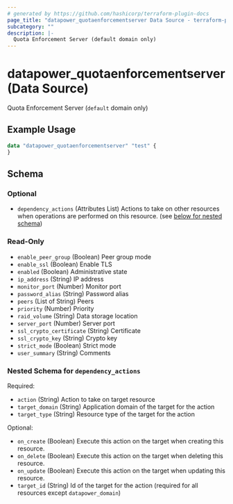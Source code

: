 ```yaml
---
# generated by https://github.com/hashicorp/terraform-plugin-docs
page_title: "datapower_quotaenforcementserver Data Source - terraform-provider-datapower"
subcategory: ""
description: |-
  Quota Enforcement Server (default domain only)
---
```


# datapower_quotaenforcementserver (Data Source)

Quota Enforcement Server (`default` domain only)

## Example Usage

```terraform
data "datapower_quotaenforcementserver" "test" {
}
```

<!-- schema generated by tfplugindocs -->
## Schema

### Optional

- `dependency_actions` (Attributes List) Actions to take on other resources when operations are performed on this resource. (see [below for nested schema](#nestedatt--dependency_actions))

### Read-Only

- `enable_peer_group` (Boolean) Peer group mode
- `enable_ssl` (Boolean) Enable TLS
- `enabled` (Boolean) Administrative state
- `ip_address` (String) IP address
- `monitor_port` (Number) Monitor port
- `password_alias` (String) Password alias
- `peers` (List of String) Peers
- `priority` (Number) Priority
- `raid_volume` (String) Data storage location
- `server_port` (Number) Server port
- `ssl_crypto_certificate` (String) Certificate
- `ssl_crypto_key` (String) Crypto key
- `strict_mode` (Boolean) Strict mode
- `user_summary` (String) Comments

<a id="nestedatt--dependency_actions"></a>
### Nested Schema for `dependency_actions`

Required:

- `action` (String) Action to take on target resource
- `target_domain` (String) Application domain of the target for the action
- `target_type` (String) Resource type of the target for the action

Optional:

- `on_create` (Boolean) Execute this action on the target when creating this resource.
- `on_delete` (Boolean) Execute this action on the target when deleting this resource.
- `on_update` (Boolean) Execute this action on the target when updating this resource.
- `target_id` (String) Id of the target for the action (required for all resources except `datapower_domain`)
